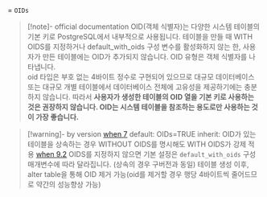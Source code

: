 = `OIDs`

> [!note]- official documentation
> OID(객체 식별자)는 다양한 시스템 테이블의 기본 키로 PostgreSQL에서 내부적으로 사용됩니다. 
> 테이블을 만들 때 WITH OIDS를 지정하거나 default_with_oids 구성 변수를 활성화하지 않는 한,
> 사용자가 만든 테이블에는 OID가 추가되지 않습니다. 
> OID 유형은 객체 식별자를 나타냅니다.   
> oid 타입은 부호 없는 4바이트 정수로 구현되어 있으므로
> 대규모 데이터베이스 또는 대규모 개별 테이블에서
> 데이터베이스 전체에 고유성을 제공하기에는 충분하지 않습니다.
> 따라서 **사용자가 생성한 테이블의 OID 열을 기본 키로 사용하는 것은 권장하지 않습니다.
> OID는 시스템 테이블을 참조하는 용도로만 사용하는 것이 가장 좋습니다.**  

> [!warning]- by version
> [when 7](https://www.postgresql.org/docs/7.3/sql-createtable.html)
> 	default: OIDs=TRUE 
> 	inherit: OID가 있는 테이블을 상속하는 경우 WITHOUT OIDS를 명시해도 WITH OIDS가 강제 적용
> [when 9.2]()
> OIDS를 지정하지 않으면 기본 설정은 `default_with_oids` 구성 매개변수에 따라 달라집니다. (상속의 경우 구버전과 동일)
> 테이블 생성 이후, alter table을 통해 OID 제거 가능(oid를 제거할 경우 행당 4바이트씩 줄어드므로 약간의 성능향상 가능)
> 
> 	
